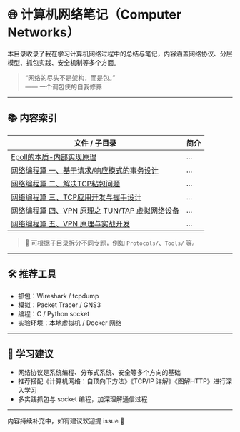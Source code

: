 # 🌐 计算机网络笔记（Computer Networks）

本目录收录了我在学习计算机网络过程中的总结与笔记，内容涵盖网络协议、分层模型、抓包实践、安全机制等多个方面。

> “网络的尽头不是架构，而是包。”  
> —— 一个调包侠的自我修养

---

## 📚 内容索引

| 文件 / 子目录 | 简介 |
|----------------|------|
| [Epoll的本质-内部实现原理](./2025-06-14-1749892655/index.md) | ... |
| [网络编程篇 一、基于请求/响应模式的事务设计](./2025-06-29-1751167713/index.md) | ... |
| [网络编程篇 二、解决TCP粘包问题](./2025-06-29-1751167740/index.md) | ... |
| [网络编程篇 三、TCP应用开发与握手设计](./2025-06-29-1751167757/index.md) | ... |
| [网络编程篇 四、VPN 原理之 TUN/TAP 虚拟网络设备](./2025-06-29-1751167770/index.md) | ... |
| [网络编程篇 五、VPN 原理与实战开发](./2025-06-29-1751167787/index.md) | ... |

> 📌 可根据子目录拆分不同专题，例如 `Protocols/`、`Tools/` 等。

---

## 🛠️ 推荐工具

- 抓包：Wireshark / tcpdump
- 模拟：Packet Tracer / GNS3
- 编程：C / Python socket
- 实验环境：本地虚拟机 / Docker 网络

---

## 🧭 学习建议

- 网络协议是系统编程、分布式系统、安全等多个方向的基础
- 推荐搭配《计算机网络：自顶向下方法》《TCP/IP 详解》《图解HTTP》进行深入学习
- 多实践抓包与 socket 编程，加深理解通信过程

---

内容持续补充中，如有建议欢迎提 issue 🙌
